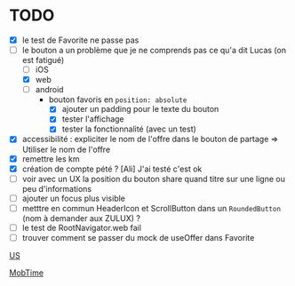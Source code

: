 # TODO

- [x] le test de Favorite ne passe pas
- [ ] le bouton a un problème que je ne comprends pas ce qu'a dit Lucas (on est fatigué)
  - [ ] iOS
  - [x] web
  - [ ] android
    - bouton favoris en `position: absolute`
      - [x] ajouter un padding pour le texte du bouton
      - [x] tester l'affichage
      - [x] tester la fonctionnalité (avec un test)
- [x] accessibilité : expliciter le nom de l'offre dans le bouton de partage => Utiliser le nom de l'offre
- [x] remettre les km
- [x] création de compte pété ? [Ali] J'ai testé c'est ok
- [ ] voir avec un UX la position du bouton share quand titre sur une ligne ou peu d'informations
- [ ] ajouter un focus plus visible
- [ ] metttre en commun HeaderIcon et ScrollButton dans un `RoundedButton` (nom à demander aux ZULUX) ?
- [ ] le test de RootNavigator.web fail
- [ ] trouver comment se passer du mock de useOffer dans Favorite

[US](https://passculture.atlassian.net/browse/PC-19327)

[MobTime](https://mobtime.hadrienmp.fr/mob/Pass-culture)
